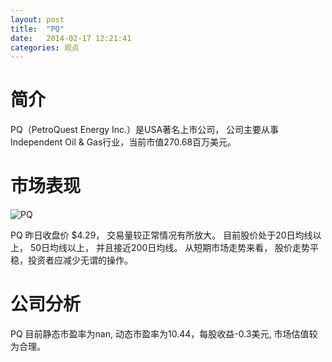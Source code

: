 ```yaml
---
layout: post
title:  "PQ"
date:   2014-02-17 12:21:41
categories: 观点
---
```


# 简介
PQ（PetroQuest Energy Inc.）是USA著名上市公司，
公司主要从事Independent Oil & Gas行业，当前市值270.68百万美元。

# 市场表现

![PQ](http://finviz.com/chart.ashx?t=PQ&ty=c&ta=1&p=d&s=l)

PQ 昨日收盘价 $4.29，
交易量较正常情况有所放大。
目前股价处于20日均线以上，
50日均线以上，
并且接近200日均线。
从短期市场走势来看，
股价走势平稳，投资者应减少无谓的操作。

# 公司分析
PQ 目前静态市盈率为nan, 动态市盈率为10.44，每股收益-0.3美元,
市场估值较为合理。
